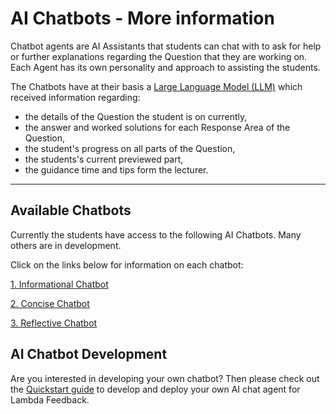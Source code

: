 # AI Chatbots - More information

Chatbot agents are AI Assistants that students can chat with to ask for help or further explanations regarding the Question that they are working on. Each Agent has its own personality and approach to assisting the students.

The Chatbots have at their basis a [Large Language Model (LLM)](https://en.wikipedia.org/wiki/Large_language_model) which received information regarding:

- the details of the Question the student is on currently,
- the answer and worked solutions for each Response Area of the Question,
- the student's progress on all parts of the Question,
- the students's current previewed part,
- the guidance time and tips form the lecturer.

---

## Available Chatbots

Currently the students have access to the following AI Chatbots. Many others are in development.

Click on the links below for information on each chatbot:

[1. Informational Chatbot](https://github.com/lambda-feedback/informationalChatFunction/blob/main/docs/user.md)


[2. Concise Chatbot](https://github.com/lambda-feedback/conciseChatFunction/blob/main/docs/user.md)


[3. Reflective Chatbot](https://github.com/lambda-feedback/reflectiveChatFunction/blob/main/docs/user.md)


## AI Chatbot Development

Are you interested in developing your own chatbot? Then please check out the [Quickstart guide](quickstart.md) to develop and deploy your own AI chat agent for Lambda Feedback.
